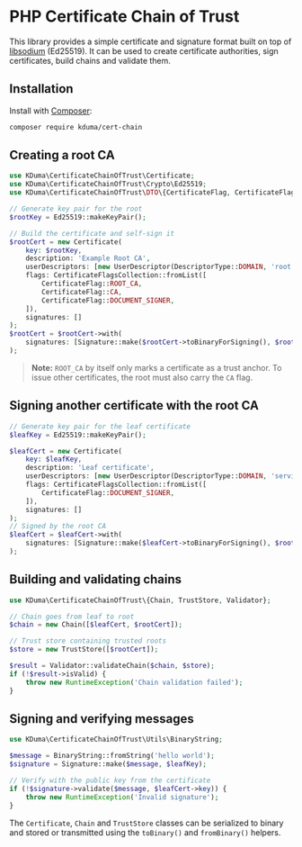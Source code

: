 # PHP Certificate Chain of Trust

This library provides a simple certificate and signature format built on top of [libsodium](https://www.php.net/manual/en/book.sodium.php) (Ed25519). It can be used to create certificate authorities, sign certificates, build chains and validate them.

## Installation

Install with [Composer](https://getcomposer.org/):

```bash
composer require kduma/cert-chain
```

## Creating a root CA

```php
use KDuma\CertificateChainOfTrust\Certificate;
use KDuma\CertificateChainOfTrust\Crypto\Ed25519;
use KDuma\CertificateChainOfTrust\DTO\{CertificateFlag, CertificateFlagsCollection, DescriptorType, Signature, UserDescriptor};

// Generate key pair for the root
$rootKey = Ed25519::makeKeyPair();

// Build the certificate and self‑sign it
$rootCert = new Certificate(
    key: $rootKey,
    description: 'Example Root CA',
    userDescriptors: [new UserDescriptor(DescriptorType::DOMAIN, 'root.example')],
    flags: CertificateFlagsCollection::fromList([
        CertificateFlag::ROOT_CA,
        CertificateFlag::CA,
        CertificateFlag::DOCUMENT_SIGNER,
    ]),
    signatures: []
);
$rootCert = $rootCert->with(
    signatures: [Signature::make($rootCert->toBinaryForSigning(), $rootKey)]
);
```

> **Note:** `ROOT_CA` by itself only marks a certificate as a trust anchor. To issue other certificates, the root must also carry the `CA` flag.

## Signing another certificate with the root CA

```php
// Generate key pair for the leaf certificate
$leafKey = Ed25519::makeKeyPair();

$leafCert = new Certificate(
    key: $leafKey,
    description: 'Leaf certificate',
    userDescriptors: [new UserDescriptor(DescriptorType::DOMAIN, 'service.example')],
    flags: CertificateFlagsCollection::fromList([
        CertificateFlag::DOCUMENT_SIGNER,
    ]),
    signatures: []
);
// Signed by the root CA
$leafCert = $leafCert->with(
    signatures: [Signature::make($leafCert->toBinaryForSigning(), $rootKey)]
);
```

## Building and validating chains

```php
use KDuma\CertificateChainOfTrust\{Chain, TrustStore, Validator};

// Chain goes from leaf to root
$chain = new Chain([$leafCert, $rootCert]);

// Trust store containing trusted roots
$store = new TrustStore([$rootCert]);

$result = Validator::validateChain($chain, $store);
if (!$result->isValid) {
    throw new RuntimeException('Chain validation failed');
}
```

## Signing and verifying messages

```php
use KDuma\CertificateChainOfTrust\Utils\BinaryString;

$message = BinaryString::fromString('hello world');
$signature = Signature::make($message, $leafKey);

// Verify with the public key from the certificate
if (!$signature->validate($message, $leafCert->key)) {
    throw new RuntimeException('Invalid signature');
}
```

The `Certificate`, `Chain` and `TrustStore` classes can be serialized to binary and stored or transmitted using the `toBinary()` and `fromBinary()` helpers.

